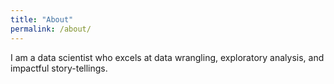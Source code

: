 ```yaml
---
title: "About"
permalink: /about/
---
```


I am a data scientist who excels at data wrangling, exploratory analysis, and impactful story-tellings.
